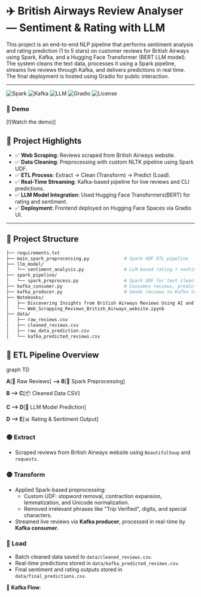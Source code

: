 # ✈️ British Airways Review Analyser — Sentiment & Rating with LLM

This project is an end-to-end NLP pipeline that performs sentiment analysis and rating prediction (1 to 5 stars) on customer reviews for British Airways using Spark, Kafka, and a Hugging Face Transformer (BERT LLM model). The system cleans the text data, processes it using a Spark pipeline, streams live reviews through Kafka, and delivers predictions in real time. The final deployment is hosted using Gradio for public interaction.

---
![Spark](https://img.shields.io/badge/Spark-Enabled-orange?logo=apache-spark)
![Kafka](https://img.shields.io/badge/Kafka-Streaming-black?logo=apache-kafka)
![LLM](https://img.shields.io/badge/LLM-HuggingFace-yellow?logo=huggingface)
![Gradio](https://img.shields.io/badge/UI-Gradio-blue?logo=gradio)
![License](https://img.shields.io/github/license/RakeshRocky-1999/Review_Analyser_Sentiment_Rating)

### 🎥 Demo
[![Watch the demo](

## 🚀 Project Highlights

- ✅ **Web Scraping**: Reviews scraped from British Airways website.
- ✅ **Data Cleaning**: Preprocessing with custom NLTK pipeline using Spark UDF.
- ✅ **ETL Process**: Extract → Clean (Transform) → Predict (Load).
- ✅ **Real-Time Streaming**: Kafka-based pipeline for live reviews and CLI predictions.
- ✅ **LLM Model Integration**: Used Hugging Face Transformers(BERT) for rating and sentiment.
- ✅ **Deployment**: Frontend deployed on Hugging Face Spaces via Gradio UI.

---

## 📁 Project Structure

```bash
├── requirements.txt
├── main_spark_preprocessing.py             # Spark UDF ETL pipeline
├── llm_model/
│   └── sentiment_analysis.py               # LLM-based rating + sentiment
├── spark_pipeline/
│   └── spark_preprocess.py                 # Spark UDF for text cleaning
├── kafka_consumer.py                       # Consumes reviews, predicts
├── kafka_producer.py                       # Sends reviews to Kafka topic
├── Notebooks/
│   ├── Discovering Insights from British Airways Reviews Using AI and NLP.ipynb
│   └── Web_Scrapping_Reviews_British_Airways_website.ipynb
├── data/
│   ├── raw_reviews.csv
│   ├── cleaned_reviews.csv
│   ├── raw_data_prediction.csv
│   └── kafka_predicted_reviews.csv

```

## 🔄 ETL Pipeline Overview

graph TD

**A**[📝 Raw Reviews] **--> B**[🔄 Spark Preprocessing]

**B --> C**[📦 Cleaned Data CSV]

**C --> D**[🧠 LLM Model Prediction]

**D --> E**[📊 Rating & Sentiment Output]


### 🟢 Extract
- Scraped reviews from British Airways website using `BeautifulSoup` and `requests`.

### 🟡 Transform
- Applied Spark-based preprocessing:
  - Custom UDF: stopword removal, contraction expansion, lemmatization, and Unicode normalization.
  - Removed irrelevant phrases like "Trip Verified", digits, and special characters.
- Streamed live reviews via **Kafka producer**, processed in real-time by **Kafka consumer**.

### 🔵 Load
- Batch cleaned data saved to `data/cleaned_reviews.csv`.
- Real-time predictions stored in `data/kafka_predicted_reviews.csv`.
- Final sentiment and rating outputs stored in `data/final_predictions.csv`.

📡 **Kafka Flow**:



